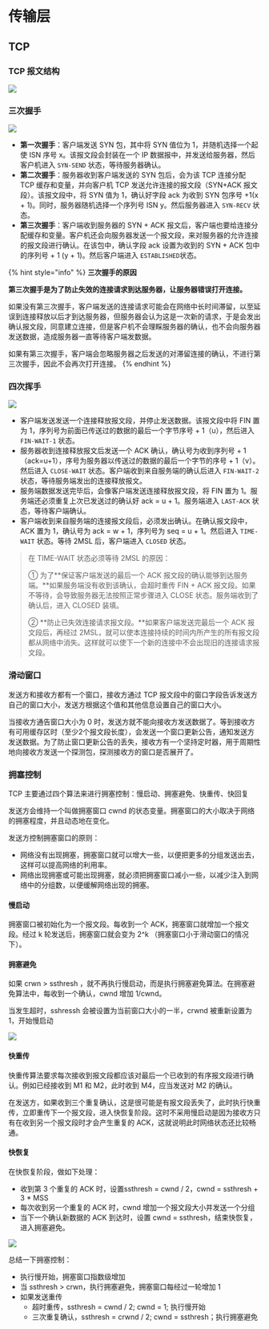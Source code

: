 # 传输层

## TCP

### TCP 报文结构

![](../../.gitbook/assets/ryygdsu-38j39r1o9iaeb8w.png)

### 三次握手

![](../../.gitbook/assets/1596967549443.png)

* **第一次握手**：客户端发送 SYN 包，其中将 SYN 值位为 1，并随机选择一个起使 ISN 序号 x。该报文段会封装在一个 IP 数据报中，并发送给服务器，然后客户机进入 `SYN-SEND` 状态，等待服务器确认。
* **第二次握手**：服务器收到客户端发送的 SYN 包后，会为该 TCP 连接分配 TCP 缓存和变量，并向客户机 TCP 发送允许连接的报文段（SYN+ACK 报文段）。该报文段中，将 SYN 值为 1，确认好字段 ack 为收到 SYN 包序号 +1\(x + 1\)。同时，服务器随机选择一个序列号 ISN y。然后服务器进入 `SYN-RECV` 状态。
* **第三次握手**：客户端收到服务器的 SYN + ACK 报文后，客户端也要给连接分配缓存和变量。客户机还会向服务器发送一个报文段，来对服务器的允许连接的报文段进行确认。在该包中，确认字段 ack 设置为收到的 SYN + ACK 包中的序列号 + 1 \(y + 1\)。然后客户端进入 `ESTABLISHED`状态。

{% hint style="info" %}
**三次握手的原因**

**第三次握手是为了防止失效的连接请求到达服务器，让服务器错误打开连接。**

如果没有第三次握手，客户端发送的连接请求可能会在网络中长时间滞留，以至延误到连接释放以后才到达服务器，但服务器会认为这是一次新的请求，于是会发出确认报文段，同意建立连接，但是客户机不会理睬服务器的确认，也不会向服务器发送数据，造成服务器一直等待客户端发数据。

如果有第三次握手，客户端会忽略服务器之后发送的对滞留连接的确认，不进行第三次握手，因此不会再次打开连接。
{% endhint %}



### 四次挥手

![](../../.gitbook/assets/f87afe72-c2df-4c12-ac03-9b8d581a8af8.jpg)

* 客户端发送发送一个连接释放报文段，并停止发送数据。该报文段中将 FIN 置为 1，序列号为前面已传送过的数据的最后一个字节序号 + 1（u），然后进入 `FIN-WAIT-1` 状态。
* 服务器收到连接释放报文后发送一个 ACK 确认，确认号为收到序列号 + 1（ack=u+1），序号为服务器以传送过的数据的最后一个字节的序号 + 1（v）。然后进入 `CLOSE-WAIT` 状态。客户端收到来自服务端的确认后进入 `FIN-WAIT-2` 状态，等待服务端发出的连接释放报文。
* 服务端数据发送完毕后，会像客户端发送连接释放报文段，将 FIN 置为 1。服务端还必须重复上次已发送过的确认好 ack = u + 1。服务端进入 `LAST-ACK` 状态，等待客户端确认。
* 客户端收到来自服务端的连接报文段后，必须发出确认。在确认报文段中，ACK 置为 1，确认号为 ack = w + 1，序列号为 seq = u + 1。然后进入 `TIME-WAIT` 状态。等待 2MSL 后，客户端进入 `CLOSED` 状态。

> 在 TIME-WAIT 状态必须等待 2MSL 的原因：
>
> ① 为了**保证客户端发送的最后一个 ACK 报文段的确认能够到达服务端。**如果服务端没有收到该确认，会超时重传 FIN + ACK 报文段。如果不等待，会导致服务器无法按照正常步骤进入 CLOSE 状态。服务端收到了确认后，进入 CLOSED 装填。
>
> ② **防止已失效连接请求报文段。**如果客户端发送完最后一个 ACK 报文段后，再经过 2MSL，就可以使本连接持续的时间内所产生的所有报文段都从网络中消失。这样就可以使下一个新的连接中不会出现旧的连接请求报文段。

### 滑动窗口

发送方和接收方都有一个窗口，接收方通过 TCP 报文段中的窗口字段告诉发送方自己的窗口大小，发送方根据这个值和其他信息设置自己的窗口大小。

当接收方通告窗口大小为 0 时，发送方就不能向接收方发送数据了。等到接收方有可用缓存区时（至少2个报文段长度），会发送一个窗口更新公告，通知发送方发送数据。为了防止窗口更新公告的丢失，接收方有一个坚持定时器，用于周期性地向接收方发送一个探测包，探测接收方的窗口是否展开了。

### 拥塞控制

TCP 主要通过四个算法来进行拥塞控制：慢启动、拥塞避免、快重传、快回复

发送方会维持一个叫做拥塞窗口 cwnd 的状态变量。拥塞窗口的大小取决于网络的拥塞程度，并且动态地在变化。

发送方控制拥塞窗口的原则：

* 网络没有出现拥塞，拥塞窗口就可以增大一些，以便把更多的分组发送出去，这样可以提高网络的利用率。
* 网络出现拥塞或可能出现拥塞，就必须把拥塞窗口减小一些，以减少注入到网络中的分组数，以便缓解网络出现的拥塞。

#### **慢启动**

拥塞窗口被初始化为一个报文段。每收到一个 ACK，拥塞窗口就增加一个报文段。经过 k 轮发送后，拥塞窗口就会变为 2^k （拥塞窗口小于滑动窗口的情况下）。

#### **拥塞避免**

如果 crwn &gt; ssthresh ，就不再执行慢启动，而是执行拥塞避免算法。在拥塞避免算法中，每收到一个确认，cwnd 增加 1/cwnd。

当发生超时，sshressh 会被设置为当前窗口大小的一半，crwnd 被重新设置为 1，开始慢启动

![](../../.gitbook/assets/910f613f-514f-4534-87dd-9b4699d59d31.png)

#### **快重传**

快重传算法要求每次接收到报文段都应该对最后一个已收到的有序报文段进行确认。例如已经接收到 M1 和 M2，此时收到 M4，应当发送对 M2 的确认。

在发送方，如果收到三个重复确认，这是很可能是有报文段丢失了，此时执行快重传，立即重传下一个报文段，进入快恢复阶段。这时不采用慢启动是因为接收方只有在收到另一个报文段时才会产生重复的 ACK，这就说明此时网络状态还比较畅通。

#### **快恢复**

在快恢复阶段，做如下处理：

* 收到第 3 个重复的 ACK 时，设置ssthresh = cwnd / 2，cwnd = ssthresh + 3 \* MSS
* 每次收到另一个重复的 ACK 时，cwnd 增加一个报文段大小并发送一个分组
* 当下一个确认新数据的 ACK 到达时，设置 cwnd = ssthresh，结束快恢复，进入拥塞避免。

![](../../.gitbook/assets/1598001686178.png)

总结一下拥塞控制：

* 执行慢开始，拥塞窗口指数级增加
* 当 ssthresh &gt; crwn，执行拥塞避免，拥塞窗口每经过一轮增加 1
* 如果发送重传
  * 超时重传，ssthresh = cwnd / 2; cwnd = 1; 执行慢开始
  * 三次重复确认，ssthresh = crwnd / 2; cwnd = ssthresh；执行拥塞避免

